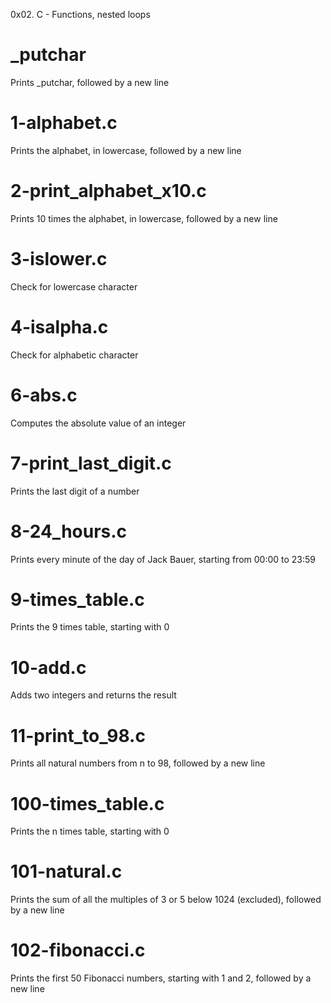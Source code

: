 0x02. C - Functions, nested loops

# _putchar 
Prints _putchar, followed by a new line

# 1-alphabet.c
Prints the alphabet, in lowercase, followed by a new line

# 2-print_alphabet_x10.c
Prints 10 times the alphabet, in lowercase, followed by a new line

# 3-islower.c
Check for lowercase character

# 4-isalpha.c
Check for alphabetic character

# 6-abs.c
Computes the absolute value of an integer

# 7-print_last_digit.c
Prints the last digit of a number

# 8-24_hours.c
Prints every minute of the day of Jack Bauer, starting from 00:00 to 23:59

# 9-times_table.c
Prints the 9 times table, starting with 0

# 10-add.c
Adds two integers and returns the result

# 11-print_to_98.c
Prints all natural numbers from n to 98, followed by a new line

# 100-times_table.c
Prints the n times table, starting with 0

# 101-natural.c
Prints the sum of all the multiples of 3 or 5 below 1024 (excluded), followed by a new line

# 102-fibonacci.c
Prints the first 50 Fibonacci numbers, starting with 1 and 2, followed by a new line
